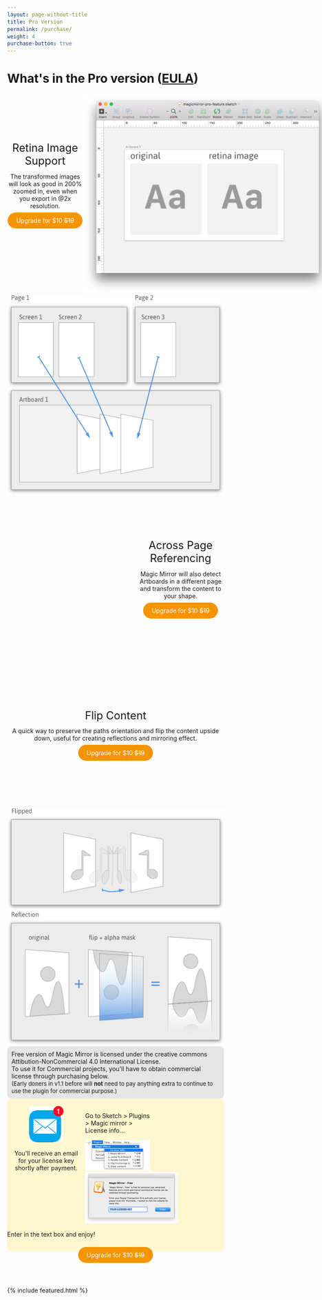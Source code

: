 ```yaml
---
layout: page-without-title
title: Pro Version
permalink: /purchase/
weight: 4
purchase-button: true
---
```


<style type="text/css">
	.purchase-button
	{
	    color: #fff !important;
		background-color: #F79403;
		padding: 10px 20px 10px 20px;
		border-radius: 20px;
		text-decoration: none !important;
	}

	.custom-button-nav
	{
		margin: 0 0px 0 10px;
	}

	.first-block-left
	{
		width: 35%;
		float:left;
		padding: 110px 0;
	}

	.page-heading
	{
		text-align:center;
		margin-bottom: 0.5em;
		font-size: 25px;
	}

	.first-block-right
	{
		width: 65%;
		float:right;
	}

	.clear
	{
		clear: both;
	}

	.second-block-left
	{
		float: left;
	}

	.second-block-right
	{
		width: 40%;
		float: right;
		padding: 100px 0px;
	}

	.third-block-left
	{
		float: left;
		padding: 120px 0;
	}

	.third-block-right
	{
		float: right;
	}

	.fourth-block
	{
		width: 100%;
		background-color: #E5E5E5;
		border-radius: 10px;
	}

	.fourth-block-center
	{
		padding: 10px 10px 10px 10px;
	}

	.fourth-block-center span
	{
		font-size: 13px;
	}

	.fourth-block-center span span
	{
		font-weight: bold;
	}

	.fifth-block
	{
		background-color: #FFF7D0;
		width:100%;
		border-radius: 10px;
	}

	.fifth-first
	{
		float: left;
		width: 30%;
		padding: 0 15px 0 15px;
		text-align: center;
	}

	.fifth-second
	{
		float: left;
		width: 30%;
		padding: 0 20px 0 0px;
	}

	.sixth-block
	{
		width: 100%;
		text-align: center;
	}

	.seventh-block
	{
		width: 100%;
		background-color: #FAFAFA;
	}

	.seventh-first
	{
		width: 23%;
		float: left;
	}

	.seventh-second
	{
		width: 23%;
		float: left;
		padding: 0 15px 0 0;
	}

	.seventh-third
	{
		width: 23%;
		float: left;
		padding: 0 0px 0 10px;
	}

	.seventh-fourth
	{
		width: 23%;
		float: right;
	}


</style>

# What's in the Pro version ([EULA](/eula/))

<div class="first-block">
	<div class="first-block-left">
		<div class="page-heading">Retina Image Support</div>
		<div style="text-align:center;">
			The transformed images will look as good in 200% zoomed in, even when you export in @2x resolution.
			<br><br>
			<a href="/proceed-to-purchase/" identifier="proceed-to-purchase-retina-image" class="purchase-button">Upgrade for $10 <s>$19</s></a>
		</div>
	</div>
	<div class="first-block-right">
		<img style="max-width: 580px !important;" src="/images/purchase-retina-image.png">
	</div>
</div>
<div class="py2 clear"></div>

<div class="second-block">
	<div class="second-block-left col-7">
		<img src="/images/purchase-across-page-rendering copy.png">
	</div>
	<div class="second-block-right">
		<div class="page-heading">Across Page Referencing</div>
		<div style="text-align:center;">
			Magic Mirror will also detect Artboards in a different page and transform the content to your shape.
			<br><br>
			<a href="/proceed-to-purchase/" identifier="proceed-to-purchase-across-page-reference" class="purchase-button">Upgrade for $10 <s>$19</s></a>
		</div>
	</div>
</div>
<div class="py2 clear"></div>

<div class="third-block">
	<div class="third-block-left col-5">
		<div class="page-heading">Flip Content</div>
		<div style="text-align:center;">
			A quick way to preserve the paths orientation and flip the content upside down, useful for creating reflections and mirroring effect.
			<br><br>
			<a href="/proceed-to-purchase/" identifier="proceed-to-purchase-flip-content" class="purchase-button">Upgrade for $10 <s>$19</s></a>
		</div>
	</div>
	<div class="third-block-right col-7">
		<img src="/images/purchase-flip-content.png">
	</div>
</div>
<div class="py2 clear"></div>

<div class="fourth-block">
	<div class="fourth-block-center">
		Free version of Magic Mirror is licensed under the creative commons Attibution-NonCommercial 4.0 International License.
		<br>
		To use it for Commercial projects, you'll have to obtain commercial license through purchasing below.
		<br>
		<span>
			(Early doners in v1.1 before will <span>not</span> need to pay anything extra to continue to use the plugin for commercial purpose.)
		</span>
	</div>
</div>
<div class="py2 clear"></div>

<div class="fifth-block">
	<br>
	<div class="fifth-first">
		<img src="/images/tips-mail.png">
		<p>You'll receive an email for your license key shortly after payment.</p>
	</div>
	<div class="fifth-second">
		<p>Go to Sketch > Plugins > Magic mirror > License info...</p>
		<img src="/images/tips-menu.png">
	</div>
	<div class="fifth-third">
		<img src="/images/tips-input.png">
		<p>Enter in the text box and enjoy!</p>
	</div>
	<br>
</div>

<div class="py2 clear"></div>

<div class="sixth-block">
	<a href="/proceed-to-purchase/" identifier="proceed-to-purchase-tips" class="purchase-button">Upgrade for $10 <s>$19</s></a>
</div>
<br><br><br>

{% include featured.html %}


